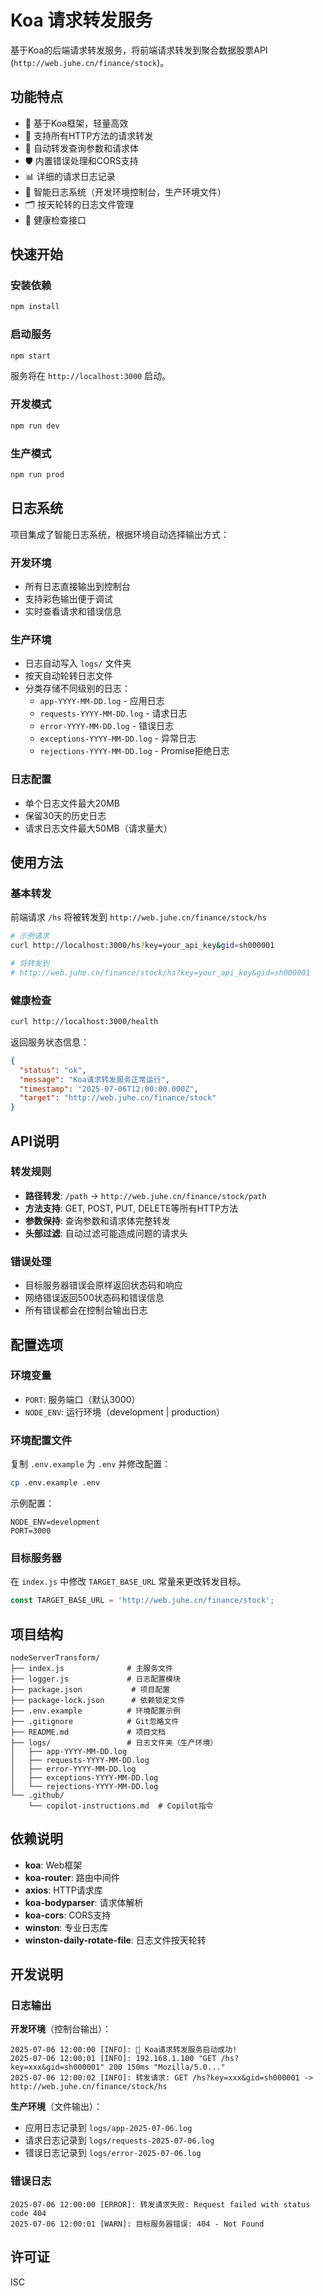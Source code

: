 # Koa 请求转发服务

基于Koa的后端请求转发服务，将前端请求转发到聚合数据股票API (`http://web.juhe.cn/finance/stock`)。

## 功能特点

- 🚀 基于Koa框架，轻量高效
- 🔄 支持所有HTTP方法的请求转发
- 📡 自动转发查询参数和请求体
- 🛡️ 内置错误处理和CORS支持
- 📊 详细的请求日志记录
- 📝 智能日志系统（开发环境控制台，生产环境文件）
- 🗂️ 按天轮转的日志文件管理
- 🏥 健康检查接口

## 快速开始

### 安装依赖

```bash
npm install
```

### 启动服务

```bash
npm start
```

服务将在 `http://localhost:3000` 启动。

### 开发模式

```bash
npm run dev
```

### 生产模式

```bash
npm run prod
```

## 日志系统

项目集成了智能日志系统，根据环境自动选择输出方式：

### 开发环境
- 所有日志直接输出到控制台
- 支持彩色输出便于调试
- 实时查看请求和错误信息

### 生产环境
- 日志自动写入 `logs/` 文件夹
- 按天自动轮转日志文件
- 分类存储不同级别的日志：
  - `app-YYYY-MM-DD.log` - 应用日志
  - `requests-YYYY-MM-DD.log` - 请求日志
  - `error-YYYY-MM-DD.log` - 错误日志
  - `exceptions-YYYY-MM-DD.log` - 异常日志
  - `rejections-YYYY-MM-DD.log` - Promise拒绝日志

### 日志配置
- 单个日志文件最大20MB
- 保留30天的历史日志
- 请求日志文件最大50MB（请求量大）

## 使用方法

### 基本转发
前端请求 `/hs` 将被转发到 `http://web.juhe.cn/finance/stock/hs`

```bash
# 示例请求
curl http://localhost:3000/hs?key=your_api_key&gid=sh000001

# 将转发到
# http://web.juhe.cn/finance/stock/hs?key=your_api_key&gid=sh000001
```

### 健康检查
```bash
curl http://localhost:3000/health
```

返回服务状态信息：
```json
{
  "status": "ok",
  "message": "Koa请求转发服务正常运行",
  "timestamp": "2025-07-06T12:00:00.000Z",
  "target": "http://web.juhe.cn/finance/stock"
}
```

## API说明

### 转发规则
- **路径转发**: `/path` → `http://web.juhe.cn/finance/stock/path`
- **方法支持**: GET, POST, PUT, DELETE等所有HTTP方法
- **参数保持**: 查询参数和请求体完整转发
- **头部过滤**: 自动过滤可能造成问题的请求头

### 错误处理
- 目标服务器错误会原样返回状态码和响应
- 网络错误返回500状态码和错误信息
- 所有错误都会在控制台输出日志

## 配置选项

### 环境变量
- `PORT`: 服务端口（默认3000）
- `NODE_ENV`: 运行环境（development | production）

### 环境配置文件
复制 `.env.example` 为 `.env` 并修改配置：

```bash
cp .env.example .env
```

示例配置：
```env
NODE_ENV=development
PORT=3000
```

### 目标服务器
在 `index.js` 中修改 `TARGET_BASE_URL` 常量来更改转发目标。

```javascript
const TARGET_BASE_URL = 'http://web.juhe.cn/finance/stock';
```

## 项目结构

```
nodeServerTransform/
├── index.js              # 主服务文件
├── logger.js             # 日志配置模块
├── package.json           # 项目配置
├── package-lock.json      # 依赖锁定文件
├── .env.example          # 环境配置示例
├── .gitignore            # Git忽略文件
├── README.md             # 项目文档
├── logs/                 # 日志文件夹（生产环境）
│   ├── app-YYYY-MM-DD.log
│   ├── requests-YYYY-MM-DD.log
│   ├── error-YYYY-MM-DD.log
│   ├── exceptions-YYYY-MM-DD.log
│   └── rejections-YYYY-MM-DD.log
└── .github/
    └── copilot-instructions.md  # Copilot指令
```

## 依赖说明

- **koa**: Web框架
- **koa-router**: 路由中间件
- **axios**: HTTP请求库
- **koa-bodyparser**: 请求体解析
- **koa-cors**: CORS支持
- **winston**: 专业日志库
- **winston-daily-rotate-file**: 日志文件按天轮转

## 开发说明

### 日志输出
**开发环境**（控制台输出）：
```
2025-07-06 12:00:00 [INFO]: 🚀 Koa请求转发服务启动成功!
2025-07-06 12:00:01 [INFO]: 192.168.1.100 "GET /hs?key=xxx&gid=sh000001" 200 150ms "Mozilla/5.0..."
2025-07-06 12:00:02 [INFO]: 转发请求: GET /hs?key=xxx&gid=sh000001 -> http://web.juhe.cn/finance/stock/hs
```

**生产环境**（文件输出）：
- 应用日志记录到 `logs/app-2025-07-06.log`
- 请求日志记录到 `logs/requests-2025-07-06.log`
- 错误日志记录到 `logs/error-2025-07-06.log`

### 错误日志
```
2025-07-06 12:00:00 [ERROR]: 转发请求失败: Request failed with status code 404
2025-07-06 12:00:01 [WARN]: 目标服务器错误: 404 - Not Found
```

## 许可证

ISC
